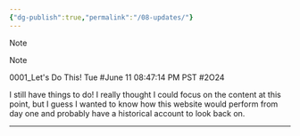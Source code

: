 ```yaml
---
{"dg-publish":true,"permalink":"/08-updates/"}
---
```


> [!note] 
> Note




0001_Let's Do This!
Tue #June 11 08:47:14 PM PST #2O24

I still have things to do! I really thought I could focus on the content at this point, but I guess I wanted to know how this website would perform from day one and probably have a historical account to look back on.
___
